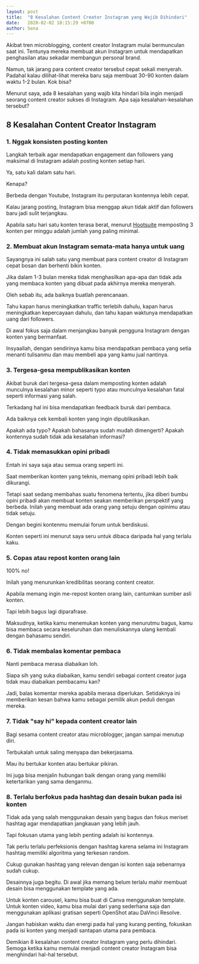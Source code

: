 ```yaml
---
layout: post
title:  "8 Kesalahan Content Creator Instagram yang Wajib Dihindari"
date:   2020-02-02 18:15:29 +0700
author: Sena
---
```

Akibat tren microblogging, content creator Instagram mulai bermunculan saat ini. Tentunya mereka membuat akun Instagram untuk mendapatkan penghasilan atau sekadar membangun personal brand.

Namun, tak jarang para content creator tersebut cepat sekali menyerah. Padahal kalau dilihat-lihat mereka baru saja membuat 30-90 konten dalam waktu 1-2 bulan.
Kok bisa?

Menurut saya, ada 8 kesalahan yang wajib kita hindari bila ingin menjadi seorang content creator sukses di Instagram. Apa saja kesalahan-kesalahan tersebut?

<h2>8 Kesalahan Content Creator Instagram</h2>

<h3>1. Nggak konsisten posting konten</h3>

Langkah terbaik agar mendapatkan engagement dan followers yang maksimal di Instagram adalah posting konten setiap hari.

Ya, satu kali dalam satu hari.

Kenapa?

Berbeda dengan Youtube, Instagram itu perputaran kontennya lebih cepat.

Kalau jarang posting, Instagram bisa menggap akun tidak aktif dan followers baru jadi sulit terjangkau.

Apabila satu hari satu konten terasa berat, menurut <u><a href="https://blog.hootsuite.com/how-often-to-post-on-social-media/#:~:text=On%20Instagram%2C%20post%20between%203,and%205%20times%20a%20day." target="_blank">Hootsuite</a></u> memposting 3 konten per minggu adalah jumlah yang paling minimal.

<h3>2. Membuat akun Instagram semata-mata hanya untuk uang</h3>

Sayangnya ini salah satu yang membuat para content creator di Instagram cepat bosan dan berhenti bikin konten.

Jika dalam 1-3 bulan mereka tidak menghasilkan apa-apa dan tidak ada yang membaca konten yang dibuat pada akhirnya mereka menyerah.

Oleh sebab itu, ada baiknya buatlah perencanaan.

Tahu kapan harus meningkatkan traffic terlebih dahulu, kapan harus meningkatkan kepercayaan dahulu, dan tahu kapan waktunya mendapatkan uang dari followers.

Di awal fokus saja dalam menjangkau banyak pengguna Instagram dengan konten yang bermanfaat.

Insyaallah, dengan sendirinya kamu bisa mendapatkan pembaca yang setia menanti tulisanmu dan mau membeli apa yang kamu jual nantinya.

<h3>3. Tergesa-gesa mempublikasikan konten</h3>

Akibat buruk dari tergesa-gesa dalam memposting konten adalah munculnya kesalahan minor seperti typo atau munculnya kesalahan fatal seperti informasi yang salah.

Terkadang hal ini bisa mendapatkan feedback buruk dari pembaca.

Ada baiknya cek kembali konten yang ingin dipublikasikan.

Apakah ada typo? Apakah bahasanya sudah mudah dimengerti? Apakah kontennya sudah tidak ada kesalahan informasi?

<h3>4. Tidak memasukkan opini pribadi</h3>

Entah ini saya saja atau semua orang seperti ini.

Saat memberikan konten yang teknis, memang opini pribadi lebih baik dikurangi.

Tetapi saat sedang membahas suatu fenomena tertentu, jika diberi bumbu opini pribadi akan membuat konten seakan memberikan perspektif yang berbeda. Inilah yang membuat ada orang yang setuju dengan opinimu atau tidak setuju.

Dengan begini kontenmu memulai forum untuk berdiskusi.

Konten seperti ini menurut saya seru untuk dibaca daripada hal yang terlalu kaku.

<h3>5. Copas atau repost konten orang lain</h3>

100% no!

Inilah yang menurunkan kredibilitas seorang content creator.

Apabila memang ingin me-repost konten orang lain, cantumkan sumber asli konten.

Tapi lebih bagus lagi diparafrase.

Maksudnya, ketika kamu menemukan konten yang menurutmu bagus, kamu bisa membaca secara keseluruhan dan menuliskannya ulang kembali dengan bahasamu sendiri.

<h3>6. Tidak membalas komentar pembaca</h3>

Nanti pembaca merasa diabaikan loh.

Siapa sih yang suka diabaikan, kamu sendiri sebagai content creator juga tidak mau diabaikan pembacamu kan?

Jadi, balas komentar mereka apabila merasa diperlukan. Setidaknya ini memberikan kesan bahwa kamu sebagai pemilik akun peduli dengan mereka.

<h3>7. Tidak "say hi" kepada content creator lain</h3>

Bagi sesama content creator atau microblogger, jangan sampai menutup diri.

Terbukalah untuk saling menyapa dan bekerjasama.

Mau itu bertukar konten atau bertukar pikiran.

Ini juga bisa menjalin hubungan baik dengan orang yang memiliki ketertarikan yang sama denganmu.

<h3>8. Terlalu berfokus pada hashtag dan desain bukan pada isi konten</h3>

Tidak ada yang salah menggunakan desain yang bagus dan fokus meriset hashtag agar mendapatkan jangkauan yang lebih jauh.

Tapi fokusan utama yang lebih penting adalah isi kontennya.

Tak perlu terlalu perfeksionis dengan hashtag karena selama ini Instagram hashtag memiliki algoritma yang terkesan random.

Cukup gunakan hashtag yang relevan dengan isi konten saja sebenarnya sudah cukup.

Desainnya juga begitu. Di awal jika memang belum terlalu mahir membuat desain bisa menggunakan template yang ada.

Untuk konten carousel, kamu bisa buat di Canva menggunakan template. Untuk konten video, kamu bisa mulai dari yang sederhana saja dan menggunakan aplikasi gratisan seperti OpenShot atau DaVinci Resolve.

Jangan habiskan waktu dan energi pada hal yang kurang penting, fokuskan pada isi konten yang menjadi santapan utama para pembaca.

Demikian 8 kesalahan content creator Instagram yang perlu dihindari. Semoga ketika kamu memulai menjadi content creator Instagram bisa menghindari hal-hal tersebut.

